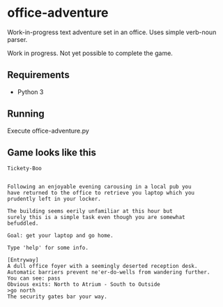 # office-adventure
Work-in-progress text adventure set in an office.
Uses simple verb-noun parser.

Work in progress. Not yet possible to complete the game.

## Requirements
- Python 3

## Running
Execute office-adventure.py

## Game looks like this

```
Tickety-Boo


Following an enjoyable evening carousing in a local pub you
have returned to the office to retrieve you laptop which you
prudently left in your locker.

The building seems eerily unfamiliar at this hour but
surely this is a simple task even though you are somewhat
befuddled.

Goal: get your laptop and go home.

Type 'help' for some info.

[Entryway]
A dull office foyer with a seemingly deserted reception desk. Automatic barriers prevent ne'er-do-wells from wandering further.
You can see: pass
Obvious exits: North to Atrium - South to Outside
>go north
The security gates bar your way.
```